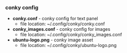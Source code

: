 ### conky config

* **conky.conf** - conky config for text panel
  * file location: ~/.config/conky/conky.conf
* **conky_images.conf** - conky config for images
  * file location: ~/.config/conky/conky_images.conf
* **ubuntu-logo.png** - conky image asset
  * file location: ~/.config/conky/ubuntu-logo.png
